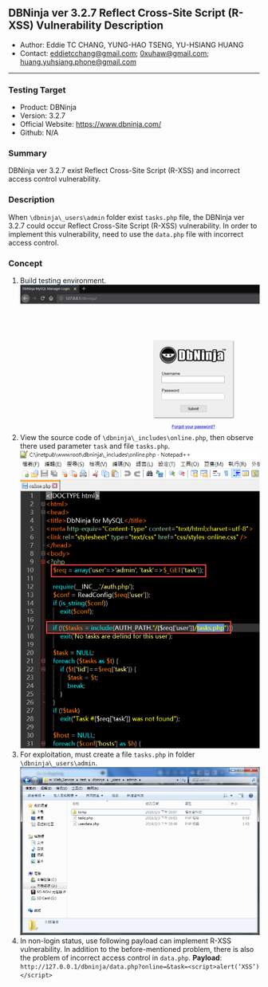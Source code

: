 ## DBNinja ver 3.2.7 Reflect Cross-Site Script (R-XSS) Vulnerability Description
- Author: Eddie TC CHANG, YUNG-HAO TSENG, YU-HSIANG HUANG
- Contact: eddietcchang@gmail.com; 0xuhaw@gmail.com; huang.yuhsiang.phone@gmail.com
---
### Testing Target
- Product: DBNinja
- Version: 3.2.7
- Official Website: https://www.dbninja.com/
- Github: N/A

### Summary
DBNinja ver 3.2.7 exist Reflect Cross-Site Script (R-XSS) and incorrect access control vulnerability.

### Description
When `\dbninja\_users\admin` folder exist `tasks.php` file, the DBNinja ver 3.2.7 could occur Reflect Cross-Site Script (R-XSS) vulnerability. In order to implement this vulnerability, need to use the `data.php` file with incorrect access control.
 
### Concept
1. Build testing environment.
![](./png/1.png)
2. View the source code of `\dbninja\_includes\online.php`, then observe there used parameter `task` and file `tasks.php`.
![](./png/2.png)
3. For exploitation, must create a file `tasks.php` in folder `\dbninja\_users\admin`.
![](./png/3.png)
4.	In non-login status, use following payload can implement R-XSS vulnerability. In addition to the before-mentioned problem, there is also the problem of incorrect access control in `data.php`.
 **Payload**: `http://127.0.0.1/dbninja/data.php?online=&task=<script>alert(‘XSS’)</script>`
<!--stackedit_data:
eyJoaXN0b3J5IjpbLTE5NzM1MzczNzBdfQ==
-->